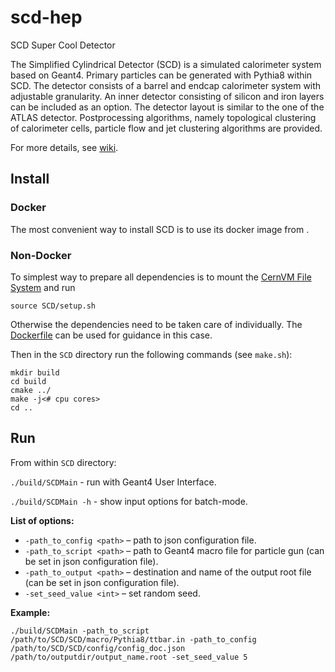 # scd-hep
SCD Super Cool Detector

The Simplified Cylindrical Detector (SCD) is a simulated calorimeter system based on Geant4. Primary particles can be generated with Pythia8 within SCD. The detector consists of a barrel and endcap calorimeter system with adjustable granularity. An inner detector consisting of silicon and iron layers can be included as an option. The detector layout is similar to the one of the ATLAS detector. Postprocessing algorithms, namely topological clustering of calorimeter cells, particle flow and jet clustering algorithms are provided.

For more details, see [wiki](https://gitlab.com/anton70406/master/-/wikis/Simplified-Cylindrical-Detector).

## Install

### Docker

The most convenient way to install SCD is to use its docker image from <TO BE PROVIDED ONCE THE IMAGE IS PUBLIC>.

### Non-Docker

To simplest way to prepare all dependencies is to mount the [CernVM File System](https://cvmfs.readthedocs.io/en/stable/cpt-quickstart.html) and run
```
source SCD/setup.sh
```
Otherwise the dependencies need to be taken care of individually. The [Dockerfile](Dockerfile) can be used for guidance in this case.


Then in the `SCD` directory run the following commands (see `make.sh`):
```
mkdir build
cd build
cmake ../
make -j<# cpu cores>
cd ..
```

## Run
From within `SCD` directory:

`./build/SCDMain` - run with Geant4 User Interface.

`./build/SCDMain -h` - show input options for batch-mode.

**List of options:**
- `-path_to_config <path>` – path to json configuration file.
- `-path_to_script <path>` – path to Geant4 macro file for particle gun (can be set in json configuration file).
- `-path_to_output <path>`  – destination and name of the output root file (can be set in json configuration file).
- `-set_seed_value <int>` –   set random seed.

**Example:**
```
./build/SCDMain -path_to_script  /path/to/SCD/SCD/macro/Pythia8/ttbar.in -path_to_config  /path/to/SCD/SCD/config/config_doc.json  /path/to/outputdir/output_name.root -set_seed_value 5
```
